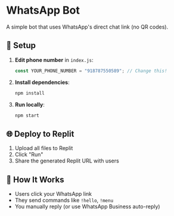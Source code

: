# WhatsApp Bot

A simple bot that uses WhatsApp's direct chat link (no QR codes).

## 🚀 Setup
1. **Edit phone number** in `index.js`:
   ```javascript
   const YOUR_PHONE_NUMBER = "918787550589"; // Change this!
   ```

2. **Install dependencies**:
   ```bash
   npm install
   ```

3. **Run locally**:
   ```bash
   npm start
   ```

## 🌐 Deploy to Replit
1. Upload all files to Replit
2. Click "Run"
3. Share the generated Replit URL with users

## 📱 How It Works
- Users click your WhatsApp link
- They send commands like `!hello`, `!menu`
- You manually reply (or use WhatsApp Business auto-reply)

